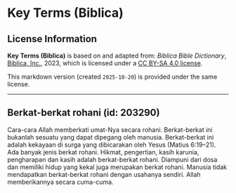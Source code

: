 # Key Terms (Biblica)

## License Information

**Key Terms (Biblica)** is based on and adapted from: _Biblica Bible Dictionary_, [Biblica, Inc.](https://www.biblica.com/), 2023, which is licensed under a [CC BY-SA 4.0 license](https://creativecommons.org/licenses/by-sa/4.0/legalcode.en).

This markdown version (created `2025-10-20`) is provided under the same license.



--------------------------------

## Berkat-berkat rohani (id: 203290)

Cara\-cara Allah memberkati umat\-Nya secara rohani. Berkat\-berkat ini bukanlah sesuatu yang dapat dipegang oleh manusia. Berkat\-berkat ini adalah kekayaan di surga yang dibicarakan oleh Yesus (Matius 6:19–21\). Ada banyak jenis berkat rohani. Hikmat, pengertian, kasih karunia, pengharapan dan kasih adalah berkat\-berkat rohani. Diampuni dari dosa dan memiliki hidup yang kekal juga merupakan berkat rohani. Manusia tidak mendapatkan berkat\-berkat rohani dengan usahanya sendiri. Allah memberikannya secara cuma\-cuma.


